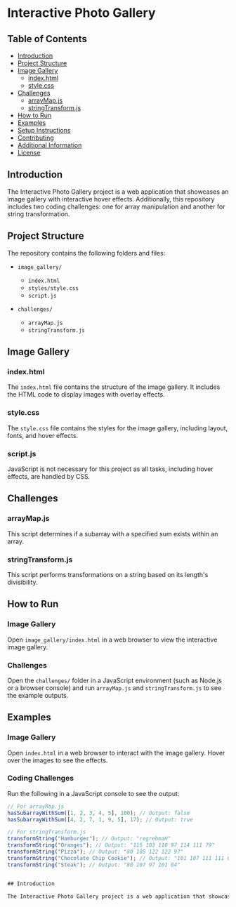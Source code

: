# Interactive Photo Gallery

## Table of Contents
- [Introduction](#introduction)
- [Project Structure](#project-structure)
- [Image Gallery](#image-gallery)
  - [index.html](#indexhtml)
  - [style.css](#stylecss)
- [Challenges](#challenges)
  - [arrayMap.js](#arraymapjs)
  - [stringTransform.js](#stringtransformjs)
- [How to Run](#how-to-run)
- [Examples](#examples)
- [Setup Instructions](#setup-instructions)
- [Contributing](#contributing)
- [Additional Information](#additional-information)
- [License](#license)

## Introduction

The Interactive Photo Gallery project is a web application that showcases an image gallery with interactive hover effects. Additionally, this repository includes two coding challenges: one for array manipulation and another for string transformation.

## Project Structure

The repository contains the following folders and files:

- `image_gallery/`
  - `index.html`
  - `styles/style.css`
  - `script.js`

- `challenges/`
  - `arrayMap.js`
  - `stringTransform.js`

## Image Gallery

### index.html

The `index.html` file contains the structure of the image gallery. It includes the HTML code to display images with overlay effects.

### style.css

The `style.css` file contains the styles for the image gallery, including layout, fonts, and hover effects.

### script.js

JavaScript is not necessary for this project as all tasks, including hover effects, are handled by CSS.

## Challenges

### arrayMap.js

This script determines if a subarray with a specified sum exists within an array.

### stringTransform.js

This script performs transformations on a string based on its length's divisibility.

## How to Run

### Image Gallery

Open `image_gallery/index.html` in a web browser to view the interactive image gallery.

### Challenges

Open the `challenges/` folder in a JavaScript environment (such as Node.js or a browser console) and run `arrayMap.js` and `stringTransform.js` to see the example outputs.

## Examples

### Image Gallery

Open `index.html` in a web browser to interact with the image gallery. Hover over the images to see the effects.

### Coding Challenges

Run the following in a JavaScript console to see the output:

```javascript
// For arrayMap.js
hasSubarrayWithSum([1, 2, 3, 4, 5], 100); // Output: false
hasSubarrayWithSum([4, 2, 7, 1, 9, 5], 17); // Output: true

// For stringTransform.js
transformString("Hamburger"); // Output: "regrebmaH"
transformString("Oranges"); // Output: "115 103 110 97 114 111 79"
transformString("Pizza"); // Output: "80 105 122 122 97"
transformString("Chocolate Chip Cookie"); // Output: "101 107 111 111 67 32 112 105 104 67 32 101 116 97 108 111 99 111 104 67"
transformString("Steak"); // Output: "80 107 97 101 84"


## Introduction

The Interactive Photo Gallery project is a web application that showcases an image gallery with interactive hover effects. Additionally, this repository includes two coding challenges: one for array manipulation and another for string transformation.

